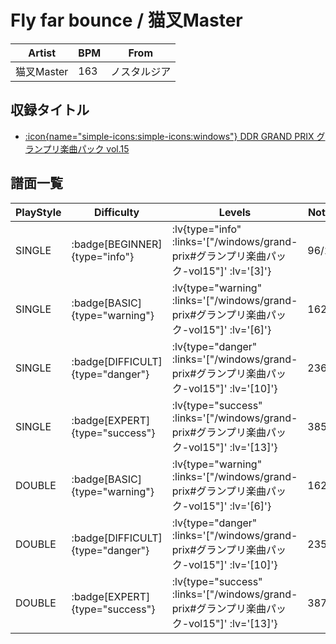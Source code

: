 # Fly far bounce / 猫叉Master

|Artist|BPM|From|
|------|---|----|
|猫叉Master|163|ノスタルジア|

## 収録タイトル

- [:icon{name="simple-icons:simple-icons:windows"} DDR GRAND PRIX グランプリ楽曲パック vol.15](/windows/grand-prix#グランプリ楽曲パック-vol15)

## 譜面一覧

|PlayStyle|Difficulty|Levels|Notes|Movie|
|---------|----------|------|-----|-----|
|SINGLE| :badge[BEGINNER]{type="info"} | :lv{type="info" :links='["/windows/grand-prix#グランプリ楽曲パック-vol15"]' :lv='[3]'} |96/2||
|SINGLE| :badge[BASIC]{type="warning"} | :lv{type="warning" :links='["/windows/grand-prix#グランプリ楽曲パック-vol15"]' :lv='[6]'} |162/3||
|SINGLE| :badge[DIFFICULT]{type="danger"} | :lv{type="danger" :links='["/windows/grand-prix#グランプリ楽曲パック-vol15"]' :lv='[10]'} |236/3||
|SINGLE| :badge[EXPERT]{type="success"} | :lv{type="success" :links='["/windows/grand-prix#グランプリ楽曲パック-vol15"]' :lv='[13]'} |385/6||
|DOUBLE| :badge[BASIC]{type="warning"} | :lv{type="warning" :links='["/windows/grand-prix#グランプリ楽曲パック-vol15"]' :lv='[6]'} |162/7||
|DOUBLE| :badge[DIFFICULT]{type="danger"} | :lv{type="danger" :links='["/windows/grand-prix#グランプリ楽曲パック-vol15"]' :lv='[10]'} |235/3||
|DOUBLE| :badge[EXPERT]{type="success"} | :lv{type="success" :links='["/windows/grand-prix#グランプリ楽曲パック-vol15"]' :lv='[13]'} |387/9||
